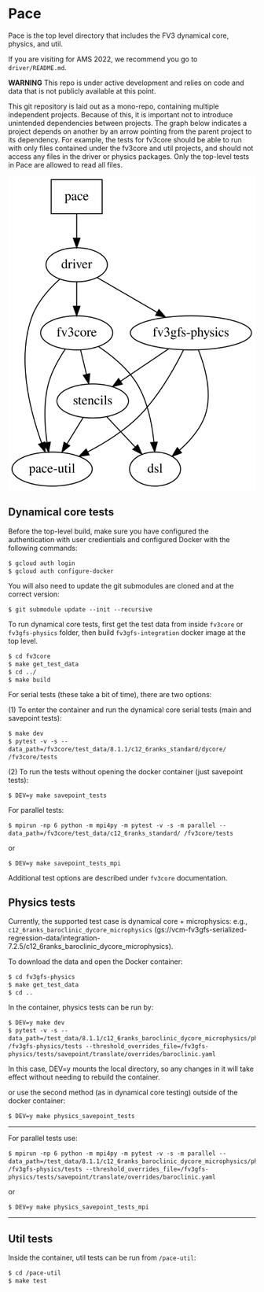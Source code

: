 # Pace

Pace is the top level directory that includes the FV3 dynamical core, physics, and util.

If you are visiting for AMS 2022, we recommend you go to `driver/README.md`.

**WARNING** This repo is under active development and relies on code and data that is not publicly available at this point.

This git repository is laid out as a mono-repo, containing multiple independent projects. Because of this, it is important not to introduce unintended dependencies between projects. The graph below indicates a project depends on another by an arrow pointing from the parent project to its dependency. For example, the tests for fv3core should be able to run with only files contained under the fv3core and util projects, and should not access any files in the driver or physics packages. Only the top-level tests in Pace are allowed to read all files.

![Graph of interdependencies of Pace modules, generated from dependences.dot](./dependencies.svg)

## Dynamical core tests

Before the top-level build, make sure you have configured the authentication with user credientials and configured Docker with the following commands:
```shell
$ gcloud auth login
$ gcloud auth configure-docker
```

You will also need to update the git submodules are cloned and at the correct version:
```shell
$ git submodule update --init --recursive
```

To run dynamical core tests, first get the test data from inside `fv3core` or `fv3gfs-physics` folder, then build `fv3gfs-integration` docker image at the top level.

```shell
$ cd fv3core
$ make get_test_data
$ cd ../
$ make build
```

For serial tests (these take a bit of time), there are two options:

(1) To enter the container and run the dynamical core serial tests (main and savepoint tests):

```shell
$ make dev
$ pytest -v -s --data_path=/fv3core/test_data/8.1.1/c12_6ranks_standard/dycore/ /fv3core/tests
```

(2) To run the tests without opening the docker container (just savepoint tests):

```shell
$ DEV=y make savepoint_tests
```

For parallel tests:

```shell
$ mpirun -np 6 python -m mpi4py -m pytest -v -s -m parallel --data_path=/fv3core/test_data/c12_6ranks_standard/ /fv3core/tests
```

or

```shell
$ DEV=y make savepoint_tests_mpi
```

Additional test options are described under `fv3core` documentation.

## Physics tests

Currently, the supported test case is dynamical core + microphysics: e.g., `c12_6ranks_baroclinic_dycore_microphysics` (gs://vcm-fv3gfs-serialized-regression-data/integration-7.2.5/c12_6ranks_baroclinic_dycore_microphysics).

To download the data and open the Docker container:

```shell
$ cd fv3gfs-physics
$ make get_test_data
$ cd ..
```

In the container, physics tests can be run by:

```shell
$ DEV=y make dev
$ pytest -v -s --data_path=/test_data/8.1.1/c12_6ranks_baroclinic_dycore_microphysics/physics/ /fv3gfs-physics/tests --threshold_overrides_file=/fv3gfs-physics/tests/savepoint/translate/overrides/baroclinic.yaml
```
In this case, DEV=y mounts the local directory, so any changes in it will take effect without needing to rebuild the container.

or use the second method (as in dynamical core testing) outside of the docker container:

```shell
$ DEV=y make physics_savepoint_tests
```
----------------------

For parallel tests use:

```shell
$ mpirun -np 6 python -m mpi4py -m pytest -v -s -m parallel --data_path=/test_data/8.1.1/c12_6ranks_baroclinic_dycore_microphysics/physics/ /fv3gfs-physics/tests --threshold_overrides_file=/fv3gfs-physics/tests/savepoint/translate/overrides/baroclinic.yaml
```

or

```shell
$ DEV=y make physics_savepoint_tests_mpi
```

--------

## Util tests

Inside the container, util tests can be run from `/pace-util`:

```shell
$ cd /pace-util
$ make test
```
